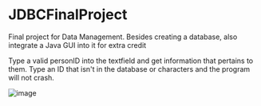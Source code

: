 # JDBCFinalProject
Final project for Data Management. Besides creating a database, also integrate a Java GUI into it for extra credit

Type a valid personID into the textfield and get information that pertains to them. Type an ID that isn't in the database or characters and the program will not crash.

![image](https://user-images.githubusercontent.com/64375555/143509202-824df88f-83ab-46a7-8b3e-ed84ae1cb028.png)
